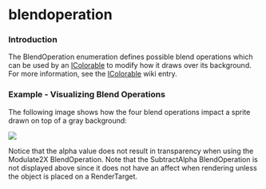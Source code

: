 # blendoperation

### Introduction

The BlendOperation enumeration defines possible blend operations which can be used by an [IColorable](../../../../frb/docs/index.php) to modify how it draws over its background. For more information, see the [IColorable](../../../../frb/docs/index.php) wiki entry.

### Example - Visualizing Blend Operations

The following image shows how the four blend operations impact a sprite drawn on top of a gray background:

![](../../../../media/2017-05-img\_5913ee3513468.png)

Notice that the alpha value does not result in transparency when using the Modulate2X BlendOperation. Note that the SubtractAlpha BlendOperation is not displayed above since it does not have an affect when rendering unless the object is placed on a RenderTarget.
